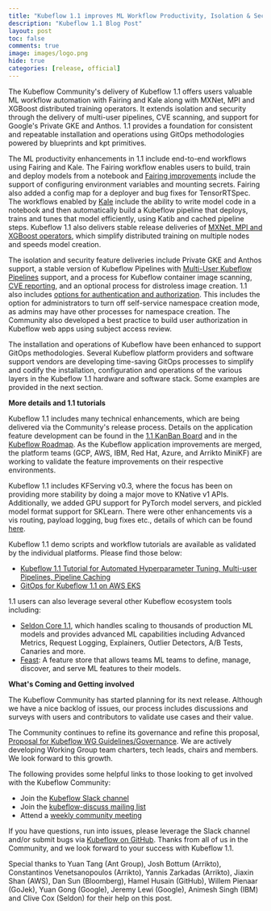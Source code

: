 ```yaml
---
title: "Kubeflow 1.1 improves ML Workflow Productivity, Isolation & Security, and GitOps"
description: "Kubeflow 1.1 Blog Post"
layout: post
toc: false
comments: true
image: images/logo.png
hide: true
categories: [release, official]
---
```

The Kubeflow Community's delivery of Kubeflow 1.1 offers users valuable ML workflow automation with Fairing and Kale along with MXNet, MPI and XGBoost distributed training operators. It extends isolation and security through the delivery of multi-user pipelines, CVE scanning, and support for Google's Private GKE and Anthos. 1.1 provides a foundation for consistent and repeatable installation and operations using GitOps methodologies powered by blueprints and kpt primitives.

The ML productivity enhancements in 1.1 include end-to-end workflows using Fairing and Kale. The Fairing workflow enables users to build, train and deploy models from a notebook and [Fairing improvements](https://github.com/kubeflow/fairing/releases/tag/v1.0.1) include the support of configuring environment variables and mounting secrets. Fairing also added a config map for a deployer and bug fixes for TensorRTSpec. The workflows enabled by [Kale](https://github.com/kubeflow-kale/kale) include the ability to write model code in a notebook and then automatically build a Kubeflow pipeline that deploys, trains and tunes that model efficiently, using Katib and cached pipeline steps. Kubeflow 1.1 also delivers stable release deliveries of [MXNet, MPI and XGBoost operators](https://github.com/kubeflow/common/issues/97), which simplify distributed training on multiple nodes and speeds model creation.

The isolation and security feature deliveries include Private GKE and Anthos support, a stable version of Kubeflow Pipelines with [Multi-User Kubeflow Pipelines](https://www.kubeflow.org/docs/pipelines/multi-user/) support, and a process for Kubeflow container image scanning, [CVE reporting](https://docs.google.com/spreadsheets/d/1ijWIyjGQpDy68-vjBmLyFY0U1oGCT--A0nVGgzLGDhU/edit#gid=0), and an optional process for distroless image creation. 1.1 also includes [options for authentication and authorization](https://github.com/kubeflow/kubeflow/issues/4960). This includes the option for administrators to turn off self-service namespace creation mode, as admins may have other processes for namespace creation. The Community also developed a best practice to build user authorization in Kubeflow web apps using subject access review.

The installation and operations of Kubeflow have been enhanced to support GitOps methodologies. Several Kubeflow platform providers and software support vendors are developing time-saving GitOps processes to simplify and codify the installation, configuration and operations of the various layers in the Kubeflow 1.1 hardware and software stack. Some examples are provided in the next section.

**More details and 1.1 tutorials**

Kubeflow 1.1 includes many technical enhancements, which are being delivered via the Community's release process. Details on the application feature development can be found in the [1.1 KanBan Board](https://github.com/orgs/kubeflow/projects/26) and in the [Kubeflow Roadmap](https://github.com/kubeflow/kubeflow/blob/master/ROADMAP.md). As the Kubeflow application improvements are merged, the platform teams (GCP, AWS, IBM, Red Hat, Azure, and Arrikto MiniKF) are working to validate the feature improvements on their respective environments.

Kubeflow 1.1 includes KFServing v0.3, where the focus has been on providing more stability by doing a major move to KNative v1 APIs. Additionally, we added GPU support for PyTorch model servers, and pickled model format support for SKLearn. There were other enhancements vis a vis routing, payload logging, bug fixes etc., details of which can be found [here](https://github.com/kubeflow/kfserving/releases/tag/v0.3.0).

Kubeflow 1.1 demo scripts and workflow tutorials are available as validated by the individual platforms. Please find those below:

- [Kubeflow 1.1 Tutorial for Automated Hyperparameter Tuning, Multi-user Pipelines, Pipeline Caching](https://medium.com/@sfiora/5821747f4fcb)
- [GitOps for Kubeflow 1.1 on AWS EKS](http://docs.arrikto.com/integrations/kubeflow.html)

1.1 users can also leverage several other Kubeflow ecosystem tools including:

- [Seldon Core 1.1](https://docs.seldon.io/projects/seldon-core/en/v1.2.1_a/), which handles scaling to thousands of production ML models and provides advanced ML capabilities including Advanced Metrics, Request Logging, Explainers, Outlier Detectors, A/B Tests, Canaries and more.
- [Feast](https://feast.dev/): A feature store that allows teams ML teams to define, manage, discover, and serve ML features to their models.

**What's Coming and Getting involved**

The Kubeflow Community has started planning for its next release. Although we have a nice backlog of issues, our process includes discussions and surveys with users and contributors to validate use cases and their value.

The Community continues to refine its governance and refine this proposal, [Proposal for Kubeflow WG Guidelines/Governance](https://bit.ly/kf-governance). We are actively developing Working Group team charters, tech leads, chairs and members. We look forward to this growth.

The following provides some helpful links to those looking to get involved with the Kubeflow Community:

- Join the [Kubeflow Slack channel](https://app.slack.com/client/T7QLHSH6U/C7REE0EHK/thread/C7REE0EHK-1554222405.030500)
- Join the [kubeflow-discuss mailing list](https://groups.google.com/g/kubeflow-discuss)
- Attend a [weekly community meeting](https://github.com/kubeflow/community)

If you have questions, run into issues, please leverage the Slack channel and/or submit bugs via [Kubeflow on GitHub](https://github.com/kubeflow). Thanks from all of us in the Community, and we look forward to your success with Kubeflow 1.1.

Special thanks to Yuan Tang (Ant Group), Josh Bottum (Arrikto), Constantinos Venetsanopoulos (Arrikto), Yannis Zarkadas (Arrikto), Jiaxin Shan (AWS), Dan Sun (Bloomberg), Hamel Husain (GitHub), Willem Pienaar (GoJek), Yuan Gong (Google), Jeremy Lewi (Google), Animesh Singh (IBM) and Clive Cox (Seldon) for their help on this post.    
